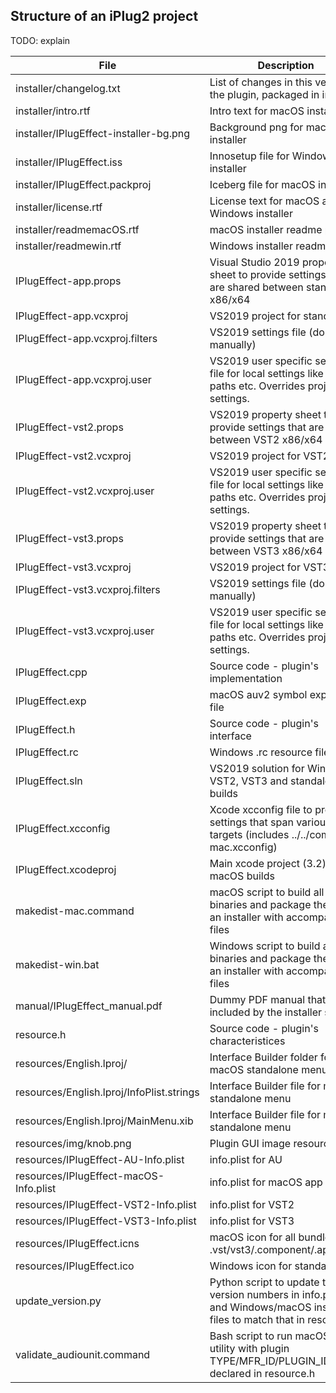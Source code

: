 ## Structure of an iPlug2 project

TODO: explain

| File                                      | Description                                                                                                             |
|-------------------------------------------|-------------------------------------------------------------------------------------------------------------------------|
| installer/changelog.txt                   | List of changes in this version of the plugin, packaged in installer                                                    |
| installer/intro.rtf                       | Intro text for macOS installer                                                                                          |
| installer/IPlugEffect-installer-bg.png    | Background png for macOS installer                                                                                      |
| installer/IPlugEffect.iss                 | Innosetup file for Windows installer                                                                                    |
| installer/IPlugEffect.packproj            | Iceberg file for macOS installer                                                                                        |
| installer/license.rtf                     | License text for macOS and Windows installer                                                                            |
| installer/readmemacOS.rtf                 | macOS installer readme page                                                                                             |
| installer/readmewin.rtf                   | Windows installer readme page                                                                                           |
| IPlugEffect-app.props                     | Visual Studio 2019 property sheet to provide settings that are shared between standalone x86/x64                        |
| IPlugEffect-app.vcxproj                   | VS2019 project for standalone                                                                                           |
| IPlugEffect-app.vcxproj.filters           | VS2019 settings file (don't edit manually)                                                                              |
| IPlugEffect-app.vcxproj.user              | VS2019 user specific settings file for local settings like drive paths etc. Overrides project settings.                 |
| IPlugEffect-vst2.props                    | VS2019 property sheet to provide settings that are shared between VST2 x86/x64                                          |
| IPlugEffect-vst2.vcxproj                  | VS2019 project for VST2                                                                                                 |
| IPlugEffect-vst2.vcxproj.user             | VS2019 user specific settings file for local settings like drive paths etc. Overrides project settings.                 |
| IPlugEffect-vst3.props                    | VS2019 property sheet to provide settings that are shared between VST3 x86/x64                                          |
| IPlugEffect-vst3.vcxproj                  | VS2019 project for VST3                                                                                                 |
| IPlugEffect-vst3.vcxproj.filters          | VS2019 settings file (don't edit manually)                                                                              |
| IPlugEffect-vst3.vcxproj.user             | VS2019 user specific settings file for local settings like drive paths etc. Overrides project settings.                 |
| IPlugEffect.cpp                           | Source code - plugin's implementation                                                                                   |
| IPlugEffect.exp                           | macOS auv2 symbol exports file                                                                                          |
| IPlugEffect.h                             | Source code - plugin's interface                                                                                        |
| IPlugEffect.rc                            | Windows .rc resource file                                                                                               |
| IPlugEffect.sln                           | VS2019 solution for Windows VST2, VST3 and standalone builds                                                            |
| IPlugEffect.xcconfig                      | Xcode xcconfig file to provide settings that span various targets (includes ../../common-mac.xcconfig)                  |
| IPlugEffect.xcodeproj                     | Main xcode project (3.2) for all macOS builds                                                                           |
| makedist-mac.command                      | macOS script to build all binaries and package them in an installer with accompanying files                             |
| makedist-win.bat                          | Windows script to build all binaries and package them in an installer with accompanying files                           |
| manual/IPlugEffect_manual.pdf             | Dummy PDF manual that will be included by the installer scripts                                                         |
| resource.h                                | Source code - plugin's characteristices                                                                                 |
| resources/English.lproj/                  | Interface Builder folder for macOS standalone menu                                                                      |
| resources/English.lproj/InfoPlist.strings | Interface Builder file for macOS standalone menu                                                                        |
| resources/English.lproj/MainMenu.xib      | Interface Builder file for macOS standalone menu                                                                        |
| resources/img/knob.png                    | Plugin GUI image resource                                                                                               |
| resources/IPlugEffect-AU-Info.plist       | info.plist for AU                                                                                                       |
| resources/IPlugEffect-macOS-Info.plist    | info.plist for macOS app                                                                                                |
| resources/IPlugEffect-VST2-Info.plist     | info.plist for VST2                                                                                                     |
| resources/IPlugEffect-VST3-Info.plist     | info.plist for VST3                                                                                                     |
| resources/IPlugEffect.icns                | macOS icon for all bundles .vst/vst3/.component/.app/.dpm                                                               |
| resources/IPlugEffect.ico                 | Windows icon for standalone                                                                                             |
| update_version.py                         | Python script to update the version numbers in info.plist and Windows/macOS installer files to match that in resource.h |
| validate_audiounit.command                | Bash script to run macOS auval utility with plugin TYPE/MFR_ID/PLUGIN_ID as declared in resource.h                      |
